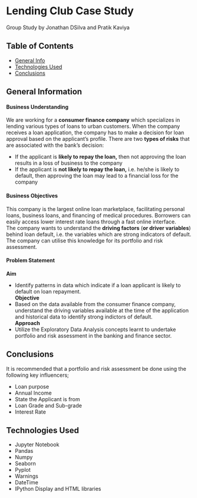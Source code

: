 # Lending Club Case Study
Group Study by Jonathan DSilva and Pratik Kaviya


## Table of Contents
* [General Info](#general-information)
* [Technologies Used](#technologies-used)
* [Conclusions](#conclusions)


## General Information
#### Business Understanding
We are working for a __consumer finance company__ which specializes in lending various types of loans to urban customers. When the company receives a loan application, the company has to make a decision for loan approval based on the applicant’s profile.
There are two __types of risks__ that are associated with the bank’s decision:
-  If the applicant is __likely to repay the loan,__ then not approving the loan results in a loss of business to the company
-  If the applicant is __not likely to repay the loan,__ i.e. he/she is likely to default, then approving the loan may lead to a financial loss for the company

#### Business Objectives
This company is the largest online loan marketplace, facilitating personal loans, business loans, and financing of medical procedures. Borrowers can easily access lower interest rate loans through a fast online interface.<br>
The company wants to understand the __driving factors__ (__or driver variables__) behind loan default, i.e. the variables which are strong indicators of default.  The company can utilise this knowledge for its portfolio and risk assessment.<br>

#### Problem Statement
__Aim__
- Identify patterns in data which indicate if a loan applicant is likely to default on loan repayment.<br>
__Objective__
- Based on the data available from the consumer finance company, understand the driving variables available at the time of the application and historical data to identify strong indictors of default.<br>
__Approach__
- Utilize the Exploratory Data Analysis concepts learnt to undertake portfolio and risk assessment in the banking and finance sector.<br>

## Conclusions
It is recommended that a portfolio and risk assessment be done using the following key influencers;
- Loan purpose
- Annual Income
- State the Applicant is from
- Loan Grade and Sub-grade
- Interest Rate

## Technologies Used
- Jupyter Notebook
- Pandas
- Numpy
- Seaborn
- Pyplot
- Warnings
- DateTime
- IPython Display and HTML libraries

